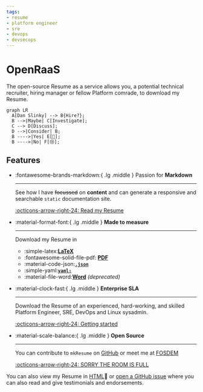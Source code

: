 ```yaml
---
tags:
- resume
- platform engineer
- sre
- devops
- devsecops
---
```

# OpenRaaS


<!-- Hello, and welcome to my RaaS, you may! <small>~~RAaS~~ ~~rAAS~~ ~~rAPI~~</small> :eyes: How the devil are you? Have you had a good day? My name's Dan and I'm watching :material-youtube: [You](https://www.youtube.com/@AutoShenanigans).... -->

The open-source Resume as a service allows you, a potential technical recruiter, hiring manager or fellow Platform comrade, to download my Resume.

```mermaid
graph LR
  A[Dan Slinky] --> B{Hire?};
  B -->|Maybe| C[Investigate];
  C --> D[Discuss];
  D -->|Consider| B;
  B ---->|Yes| E[🎉];
  B ---->|No| F[😢];
```

## Features

<div class="grid cards" markdown>

-   :fontawesome-brands-markdown:{ .lg .middle } Passion for __Markdown__

    ---

    See how I have ~~focussed~~ on __content__ and can generate a responsive and searchable `static` documentation site.

    [:octicons-arrow-right-24: Read my Resume](markdown/index.md)

-   :material-format-font:{ .lg .middle } __Made to measure__

    ---

    Download my Resume in 
    
    - :simple-latex:__[LaTeX](latex/resume.tex)__
    - :fontawesome-solid-file-pdf: __[PDF](latex/resume.pdf)__
    - :material-code-json:__[`.json`](json.md)__
    - :simple-yaml:__[`yaml:`](yaml.md)__
    - :material-file-word:__[Word](latex/resume.docx)__ _(deprecated)_

-   :material-clock-fast:{ .lg .middle } __Enterprise SLA__

    ---

    Download the Resume of an experienced, hard-working, and skilled Platform Engineer, SRE, DevOps and Linux sysadmin.

    [:octicons-arrow-right-24: Getting started](markdown/index.md)

-   :material-scale-balance:{ .lg .middle } __Open Source__

    ---

    You can contribute to `mkResume` on [GitHub](https://github.com/danslinky) or
    meet me at [FOSDEM](https://fosdem.org/)

    [:octicons-arrow-right-24: SORRY THE ROOM IS FULL](#)

</div>

You can also view my Resume in [HTML](markdown/index.md):eyes: or [open a GitHub issue](https://github.com/danslinky/danslinky.co.uk/issues/new/choose) where you can also read and give testimonials and endorsements.
